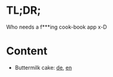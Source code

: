 # TL;DR;

Who needs a f***ing cook-book app x-D

# Content

* Buttermilk cake: [de](./recipes/butter-milk-cake/buttermilk_cake_de.md), [en](./recipes/butter-milk-cake/buttermild_cake_en.md)